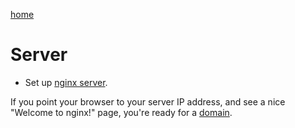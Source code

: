 [home](README.md)

# Server

* Set up [nginx server](https://www.digitalocean.com/community/tutorials/how-to-install-nginx-on-ubuntu-20-04).

If you point your browser to your server IP address, and see a nice
"Welcome to nginx!" page, you're ready for a [domain](domain.md).
